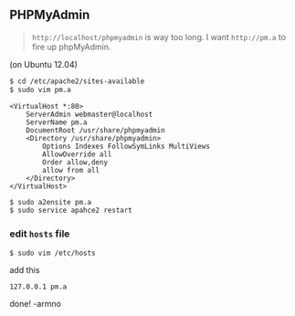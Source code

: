 ## PHPMyAdmin

> `http://localhost/phpmyadmin` is way too long. I want `http://pm.a` to fire up phpMyAdmin.

(on Ubuntu 12.04)

```sh
$ cd /etc/apache2/sites-available
$ sudo vim pm.a
```

```
<VirtualHost *:80>
	ServerAdmin webmaster@localhost
	ServerName pm.a
	DocumentRoot /usr/share/phpmyadmin
	<Directory /usr/share/phpmyadmin>
		Options Indexes FollowSymLinks MultiViews
		AllowOverride all
		Order allow,deny
		allow from all
	</Directory>
</VirtualHost>
````

```sh
$ sudo a2ensite pm.a
$ sudo service apahce2 restart
```

### edit `hosts` file

```sh
$ sudo vim /etc/hosts
```

add this

```
127.0.0.1 pm.a
```

done!
-armno
